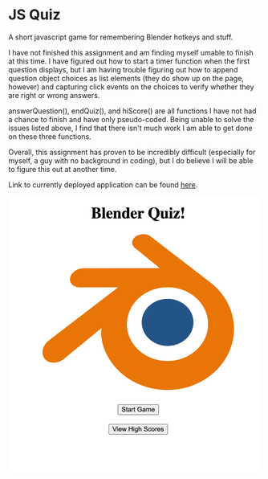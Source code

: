 # JS Quiz

A short javascript game for remembering Blender hotkeys and stuff.

I have not finished this assignment and am finding myself umable to finish at this time. I have figured out how to start a timer function when the first question displays, but I am having trouble figuring out how to append question object choices as list elements (they do show up on the page, however) and capturing click events on the choices to verify whether they are right or wrong answers.

answerQuestion(), endQuiz(), and hiScore() are all functions I have not had a chance to finish and have only pseudo-coded. Being unable to solve the issues listed above, I find that there isn't much work I am able to get done on these three functions.

Overall, this assignment has proven to be incredibly difficult (especially for myself, a guy with no background in coding), but I do believe I will be able to figure this out at another time.

Link to currently deployed application can be found [here](https://cplancich.github.io/JS_Quiz/).

![deployed application](./assets/images/Deployed_so_far.png)
